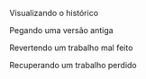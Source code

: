 Visualizando o histórico

Pegando uma versão antiga

Revertendo um trabalho mal feito

Recuperando um trabalho perdido

